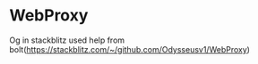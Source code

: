 # WebProxy

Og in stackblitz used help from bolt(https://stackblitz.com/~/github.com/Odysseusv1/WebProxy)
